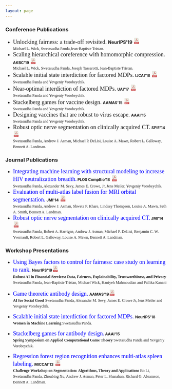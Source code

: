 ```yaml
---
layout: page
---
```


### Conference Publications
* <span style="font-family: 'verdana'; font-size: 18px;">Unlocking fairness: a trade-off revisited.</span> <b>NeurIPS'19 </b> [<img src="pdf_icon.png" width="4%" height="4%">](https://papers.nips.cc/paper/9082-unlocking-fairness-a-trade-off-revisited.pdf)<br /><span style="font-family: 'verdana'; font-size: 12px;">Michael L. Wick, Swetasudha Panda,Jean-Baptiste Tristan.</span>
* <span style=" font-family: 'verdana'; font-size: 18px;">Scaling hierarchical coreference with homomorphic compression.</span> <small><b>AKBC'19 </b></small> [<img src="pdf_icon.png" width="4%" height="4%">](https://openreview.net/pdf?id=H1gwRx5T6Q)<br /><span style="font-family: 'verdana'; font-size: 12px;">Michael L. Wick, Swetasudha Panda, Joseph Tassarotti, Jean-Baptiste Tristan.</span>
* <span style=" font-family: 'verdana'; font-size: 18px;">Scalable initial state interdiction for factored MDPs.</span> <small><b>IJCAI'18</b></small> [<img src="pdf_icon.png" width="4%" height="4%">](https://www.ijcai.org/proceedings/2018/0667.pdf)<br />
 <span style="font-family: 'verdana'; font-size: 12px;">Swetasudha Panda and Yevgeniy Vorobeychik.</span>
* <span style=" font-family: 'verdana'; font-size: 18px;">Near-optimal interdiction of factored MDPs.</span> <small><b>UAI'17</b></small> [<img src="pdf_icon.png" width="4%" height="4%">](http://www.auai.org/uai2017/proceedings/papers/62.pdf)<br />
<span style="font-family: 'verdana'; font-size: 12px;">Swetasudha Panda and Yevgeniy Vorobeychik.</span>
* <span style="font-family: 'verdana'; font-size: 18px;">Stackelberg games for vaccine design.</span> <small><b>AAMAS'15</b></small> [<img src="pdf_icon.png" width="4%" height="4%">](http://www.vorobeychik.com/2015/abdesign.pdf)<br />
 <span style="font-family: 'verdana'; font-size: 12px;">Swetasudha Panda and Yevgeniy Vorobeychik.</span>
* <span style=" font-family: 'verdana'; font-size: 18px;">Designing vaccines that are robust to virus escape.</span> <small><b>AAAI'15</b></small> <br />
<span style="font-family: 'verdana'; font-size: 12px;">Swetasudha Panda and Yevgeniy Vorobeychik.</span>
* <span style=" font-family: 'verdana'; font-size: 18px;">Robust optic nerve segmentation on clinically acquired CT.</span> <small><b>SPIE'14</b></small> [<img src="pdf_icon.png" width="4%" height="4%">](https://www.ncbi.nlm.nih.gov/pmc/articles/PMC4013110/pdf/nihms550000.pdf)<br />
<span style="font-family: 'verdana'; font-size: 12px;">Swetasudha Panda, Andrew J. Asman, Michael P. DeLisi, Louise A. Mawn, Robert L. Galloway,
Bennett A. Landman.</span>

### Journal Publications

* <span style="color: blue; font-family: 'verdana'; font-size: 18px;">Integrating machine learning with structural modeling to increase HIV neutralization breadth.</span><small><b> PLOS CompBio'18</b></small> [<img src="pdf_icon.png" width="4%" height="4%">](https://journals.plos.org/ploscompbiol/article/file?id=10.1371/journal.pcbi.1005999&type=printable)<br />
<span style="font-family: 'verdana'; font-size: 12px;">Swetasudha Panda, Alexander M. Sevy, James E. Crowe, Jr, Jens Meiler, Yevgeniy Vorobeychik.</span>
* <span style="color: blue; font-family: 'verdana'; font-size: 18px;">Evaluation of multi-atlas label fusion for MRI orbital segmentation.</span> <small><b> JMI'14</b></small> [<img src="pdf_icon.png" width="4%" height="4%">](https://www.ncbi.nlm.nih.gov/pmc/articles/PMC4280790/pdf/JMI-001-024002.pdf)<br />
<span style="font-family: 'verdana'; font-size: 12px;">Swetasudha Panda, Andrew J. Asman, Shweta P. Khare, Lindsey Thompson, Louise A. Mawn, Seth
A. Smith, Bennett A. Landman.</span>
* <span style="color: blue; font-family: 'verdana'; font-size: 18px;">Robust optic nerve segmentation on clinically acquired CT.</span><small><b> JMI'14</b></small> [<img src="pdf_icon.png" width="4%" height="4%">](https://www.ncbi.nlm.nih.gov/pmc/articles/PMC4013110/pdf/nihms550000.pdf)<br />
<span style="font-family: 'verdana'; font-size: 12px;">Swetasudha Panda, Robert A. Harrigan, Andrew J. Asman, Michael P. DeLisi, Benjamin C. W.
Yvernault, Robert L. Galloway, Louise A. Mawn, Bennett A. Landman.</span>

### Workshop Presentations

* <span style="color: blue; font-family: 'verdana'; font-size: 18px;">Using Bayes factors to control for fairness: case study on learning to rank.</span> <small><b> NeurIPS'19</b></small>[<img src="pdf_icon.png" width="4%" height="4%">](http://swetapanda.github.io/menu/robust19.pdf)<br /><span style="font-family: 'verdana'; font-size: 12px;"><b> Robust AI in Financial Services: Data, Fairness, Explainability, Trustworthiness, and Privacy</b></span>
<span style="font-family: 'verdana'; font-size: 12px;">Swetasudha Panda, Jean-Baptiste Tristan, Michael Wick, Haniyeh Mahmoudian and Pallika Kanani</span>
* <span style="color: blue; font-family: 'verdana'; font-size: 18px;">Game theoretic antibody design.</span> <small><b> AAMAS'19</b></small>[<img src="pdf_icon.png" width="4%" height="4%">](http://swetapanda.github.io/menu/Game_theory_ab_design.pdf
) <br />
 <span style="font-family: 'verdana'; font-size: 12px;"><b>AI for Social Good</b></span>
<span style="font-family: 'verdana'; font-size: 12px;">Swetasudha Panda, Alexander M. Sevy, James E. Crowe Jr, Jens Meiler and Yevgeniy Vorobeychik.</span>
* <span style="color: blue; font-family: 'verdana'; font-size: 18px;">Scalable initial state interdiction for factored MDPs.</span> <small><b> NeurIPS'18</b></small> <br />
<span style="font-family: 'verdana'; font-size: 12px;"><b>Women in Machine Learning</b> </span>
<span style="font-family: 'verdana'; font-size: 12px;">Swetasudha Panda.</span>

* <span style="color: blue; font-family: 'verdana'; font-size: 18px;">Stackelberg games for antibody design.</span><small><b> AAAI'15 </b> </small> <br />
<span style="font-family: 'verdana'; font-size: 12px;"><b>Spring Symposium on Applied Computational Game Theory</b> </span> 
<span style="font-family: 'verdana'; font-size: 12px;">Swetasudha Panda and Yevgeniy Vorobeychik.</span>

* <span style="color: blue; font-family: 'verdana'; font-size: 18px;">Regression forest region recognition enhances multi-atlas spleen labeling.</span>  <small><b>MICCAI'13</b></small> [<img src="pdf_icon.png" width="4%" height="4%">](http://citeseerx.ist.psu.edu/viewdoc/download?doi=10.1.1.701.232&rep=rep1&type=pdf)<br /><span style="font-family: 'verdana'; font-size: 12px;"><b>Challenge Workshop on Segmentation: Algorithms, Theory and Applications</b> </span> 
<span style="font-family: 'verdana'; font-size: 12px;">Bo Li, Swetasudha Panda, Zhoubing Xu, Andrew J. Asman, Peter L. Shanahan, Richard G. Abramson,
Bennett A. Landman.</span>
